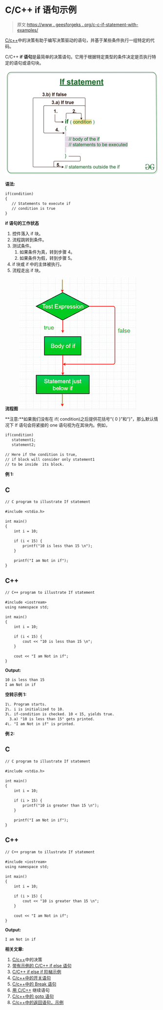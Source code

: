 # C/C++ if 语句示例

> 原文:[https://www . geesforgeks . org/c-c-if-statement-with-examples/](https://www.geeksforgeeks.org/c-c-if-statement-with-examples/)

[C/c++](https://www.geeksforgeeks.org/decision-making-c-c-else-nested-else/)中的决策有助于编写决策驱动的语句，并基于某些条件执行一组特定的代码。

C/C++ **if 语句**是最简单的决策语句。它用于根据特定类型的条件决定是否执行特定的语句或语句块。

[![](img/a1bfb88ec146442a3b2e1ac70e1ff2ff.png)](https://media.geeksforgeeks.org/wp-content/uploads/20191118171408/If-statement-GeeksforGeeks1.jpg)

**语法:**

```
if(condition) 
{
   // Statements to execute if
   // condition is true
}
```

**if 语句的工作状态**

1.  控件落入 if 块。
2.  流程跳转到条件。
3.  测试条件。
    1.  如果条件为真，转到步骤 4。
    2.  如果条件为假，转到步骤 5。
4.  if 块或 if 中的主体被执行。
5.  流程走出 if 块。

**流程图**
[![](img/dbebe7cb0919bd836f03e56014afaf33.png)](https://media.geeksforgeeks.org/wp-content/uploads/20191119173402/C-Cpp-if.png)

**注意:**如果我们没有在 if( condition)之后提供花括号“{ 0 }”和“}”，那么默认情况下 If 语句会将紧接的 one 语句视为在其块内。例如，

```
if(condition)
   statement1;
   statement2;

// Here if the condition is true,
// if block will consider only statement1
// to be inside  its block.
```

**例 1:**

## C

```
// C program to illustrate If statement

#include <stdio.h>

int main()
{
    int i = 10;

    if (i < 15) {
        printf("10 is less than 15 \n");
    }

    printf("I am Not in if");
}
```

## C++

```
// C++ program to illustrate If statement

#include <iostream>
using namespace std;

int main()
{
    int i = 10;

    if (i < 15) {
        cout << "10 is less than 15 \n";
    }

    cout << "I am Not in if";
}
```

**Output:**

```
10 is less than 15 
I am Not in if

```

**空转示例 1:**

```
1\. Program starts.
2\. i is initialized to 10.
3\. if-condition is checked. 10 < 15, yields true.
  3.a) "10 is less than 15" gets printed.
4\. "I am Not in if" is printed.

```

**例 2:**

## C

```
// C program to illustrate If statement

#include <stdio.h>

int main()
{
    int i = 10;

    if (i > 15) {
        printf("10 is greater than 15 \n");
    }

    printf("I am Not in if");
}
```

## C++

```
// C++ program to illustrate If statement

#include <iostream>
using namespace std;

int main()
{
    int i = 10;

    if (i > 15) {
        cout << "10 is greater than 15 \n";
    }

    cout << "I am Not in if";
}
```

**Output:**

```
I am Not in if

```

**相关文章:**

1.  [C/c++](https://www.geeksforgeeks.org/decision-making-c-c-else-nested-else/)中的决策
2.  [带有示例的 C/C++ if else 语句](https://www.geeksforgeeks.org/c-c-if-else-statement-with-examples/)
3.  [C/C++ if else if 阶梯示例](https://www.geeksforgeeks.org/c-c-if-else-if-ladder-with-examples/)
4.  [C/c++中的开关语句](https://www.geeksforgeeks.org/switch-statement-cc/)
5.  [C/c++中的 Break 语句](https://www.geeksforgeeks.org/break-statement-cc/)
6.  [用 C/C++](https://www.geeksforgeeks.org/continue-statement-cpp/) 继续语句
7.  [C/c++中的 goto 语句](https://www.geeksforgeeks.org/goto-statement-in-c-cpp/)
8.  [C/c++中的返回语句，示例](https://www.geeksforgeeks.org/return-statement-in-c-cpp-with-examples/)